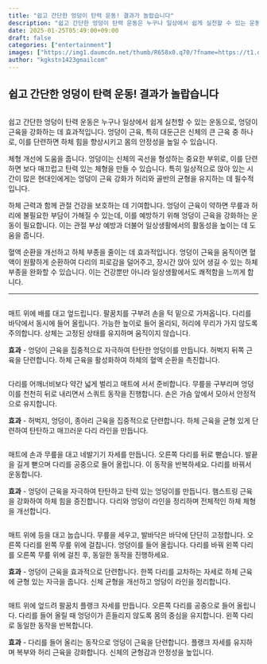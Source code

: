 ```yaml
---
title: "쉽고 간단한 엉덩이 탄력 운동! 결과가 놀랍습니다"
description: "쉽고 간단한 엉덩이 탄력 운동은 누구나 일상에서 쉽게 실천할 수 있는 운동으로, 엉덩이 근육을 강화하는 데 효과적입니다. 엉덩이 근육, 특히 대둔근은 신체의 큰 근육 중 하나로, 이를 단련하면 하체 힘을 향상시키고 몸의 안정성을 높일 수 있습니다."
date: 2025-01-25T05:49:00+09:00
draft: false
categories: ["entertainment"]
images: ["https://img1.daumcdn.net/thumb/R658x0.q70/?fname=https://t1.daumcdn.net/news/202501/23/tenbody/20250123073023437llca.jpg", "https://t1.daumcdn.net/news/202501/23/tenbody/20250123073023634fmje.gif", "https://t1.daumcdn.net/news/202501/23/tenbody/20250123073023937kfwy.gif", "https://t1.daumcdn.net/news/202501/23/tenbody/20250123073024215idxm.gif", "https://t1.daumcdn.net/news/202501/23/tenbody/20250123073024442xbzb.gif"]
author: "kgkstn1423gmailcom"
---
```


<h2 >쉽고 간단한 엉덩이 탄력 운동! 결과가 놀랍습니다</h2> <figure ><img src="https://img1.daumcdn.net/thumb/R658x0.q70/?fname=https://t1.daumcdn.net/news/202501/23/tenbody/20250123073023437llca.jpg" alt=""/></figure> <p>쉽고 간단한 엉덩이 탄력 운동은 누구나 일상에서 쉽게 실천할 수 있는 운동으로, 엉덩이 근육을 강화하는 데 효과적입니다. 엉덩이 근육, 특히 대둔근은 신체의 큰 근육 중 하나로, 이를 단련하면 하체 힘을 향상시키고 몸의 안정성을 높일 수 있습니다.</p> <p>체형 개선에 도움을 줍니다. 엉덩이는 신체의 곡선을 형성하는 중요한 부위로, 이를 단련하면 보다 매끄럽고 탄력 있는 체형을 만들 수 있습니다. 특히 일상적으로 앉아 있는 시간이 많은 현대인에게는 엉덩이 근육 강화가 허리와 골반의 균형을 유지하는 데 필수적입니다.</p> <p>하체 근력과 함께 관절 건강을 보호하는 데 기여합니다. 엉덩이 근육이 약하면 무릎과 허리에 불필요한 부담이 가해질 수 있는데, 이를 예방하기 위해 엉덩이 근육을 강화하는 운동이 필요합니다. 이는 관절 부상 예방과 더불어 일상생활에서의 활동성을 높이는 데 도움을 줍니다.</p> <p>혈액 순환을 개선하고 하체 부종을 줄이는 데 효과적입니다. 엉덩이 근육을 움직이면 혈액이 원활하게 순환하여 다리의 피로감을 덜어주고, 장시간 앉아 있어 생길 수 있는 하체 부종을 완화할 수 있습니다. 이는 건강뿐만 아니라 일상생활에서도 쾌적함을 느끼게 합니다.</p> <hr /> <figure ><img src="https://t1.daumcdn.net/news/202501/23/tenbody/20250123073023634fmje.gif" alt=""/></figure> <p>매트 위에 배를 대고 엎드립니다. 팔꿈치를 구부려 손을 턱 밑으로 가져옵니다. 다리를 바닥에서 동시에 들어 올립니다. 가능한 높이로 들어 올리되, 허리에 무리가 가지 않도록 주의합니다. 상체는 고정된 상태를 유지하며 움직이지 않습니다.</p> <p><strong>효과</strong> - 엉덩이 근육을 집중적으로 자극하여 탄탄한 엉덩이를 만듭니다. 허벅지 뒤쪽 근육을 단련합니다. 하체 근육을 활성화하여 하체의 혈액 순환을 촉진합니다.</p> <figure ><img src="https://t1.daumcdn.net/news/202501/23/tenbody/20250123073023937kfwy.gif" alt=""/></figure> <p>다리를 어깨너비보다 약간 넓게 벌리고 매트에 서서 준비합니다. 무릎을 구부리며 엉덩이를 천천히 뒤로 내리면서 스쿼트 동작을 진행합니다. 손은 가슴 앞에서 모아서 안정적으로 유지합니다.</p> <p><strong>효과</strong> - 허벅지, 엉덩이, 종아리 근육을 집중적으로 단련합니다. 하체 근육을 균형 있게 단련하여 탄탄하고 매끄러운 다리 라인을 만듭니다.</p> <figure ><img src="https://t1.daumcdn.net/news/202501/23/tenbody/20250123073024215idxm.gif" alt=""/></figure> <p>매트에 손과 무릎을 대고 네발기기 자세를 만듭니다. 오른쪽 다리를 뒤로 뻗습니다. 발끝을 길게 뻗으며 다리를 공중으로 들어 올립니다. 이 동작을 반복하세요. 다리를 바꿔서 운동합니다.</p> <p><strong>효과</strong> - 엉덩이 근육을 자극하여 탄탄하고 탄력 있는 엉덩이를 만듭니다. 햄스트링 근육을 강화하여 하체 힘을 증진합니다. 다리와 엉덩이 라인을 정리하며 전체적인 하체 체형을 개선합니다.</p> <figure ><img src="https://t1.daumcdn.net/news/202501/23/tenbody/20250123073024442xbzb.gif" alt=""/></figure> <p>매트 위에 등을 대고 눕습니다. 무릎을 세우고, 발바닥은 바닥에 단단히 고정합니다. 오른쪽 다리를 왼쪽 무릎 위에 걸칩니다. 엉덩이를 들어 올립니다. 다리를 바꿔 왼쪽 다리를 오른쪽 무릎 위에 걸친 후, 동일한 동작을 진행하세요.</p> <p><strong>효과</strong> - 엉덩이 근육을 효과적으로 단련합니다. 한쪽 다리를 교차하는 자세로 하체 근육에 균형 있는 자극을 줍니다. 신체 균형을 개선하고 엉덩이 라인을 정리합니다.</p> <figure ><img src="https://t1.daumcdn.net/news/202501/23/tenbody/20250123073024798gxqy.gif" alt=""/></figure> <p>매트 위에 엎드려 팔꿈치 플랭크 자세를 만듭니다. 오른쪽 다리를 공중으로 들어 올립니다. 다리를 들어 올릴 때 엉덩이가 흔들리지 않도록 몸의 중심을 유지합니다. 왼쪽 다리로 동일한 동작을 반복합니다.</p> <p><strong>효과</strong> - 다리를 들어 올리는 동작으로 엉덩이 근육을 단련합니다. 플랭크 자세를 유지하며 복부와 허리 근육을 강화합니다. 신체의 균형감과 안정성을 높입니다.</p>